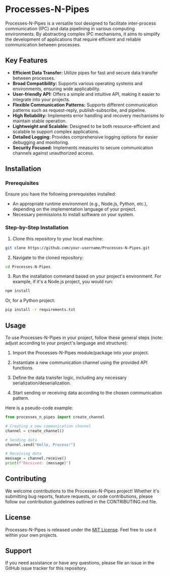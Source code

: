 # Processes-N-Pipes

Processes-N-Pipes is a versatile tool designed to facilitate inter-process communication (IPC) and data pipelining in various computing environments. By abstracting complex IPC mechanisms, it aims to simplify the development of applications that require efficient and reliable communication between processes.

## Key Features

- **Efficient Data Transfer:** Utilize pipes for fast and secure data transfer between processes.
- **Broad Compatibility:** Supports various operating systems and environments, ensuring wide applicability.
- **User-friendly API:** Offers a simple and intuitive API, making it easier to integrate into your projects.
- **Flexible Communication Patterns:** Supports different communication patterns such as request-reply, publish-subscribe, and pipeline.
- **High Reliability:** Implements error handling and recovery mechanisms to maintain stable operation.
- **Lightweight and Scalable:** Designed to be both resource-efficient and scalable to support complex applications.
- **Detailed Logging:** Provides comprehensive logging options for easier debugging and monitoring.
- **Security Focused:** Implements measures to secure communication channels against unauthorized access.

## Installation

### Prerequisites

Ensure you have the following prerequisites installed:
- An appropriate runtime environment (e.g., Node.js, Python, etc.), depending on the implementation language of your project.
- Necessary permissions to install software on your system.

### Step-by-Step Installation

1. Clone this repository to your local machine:

```bash
git clone https://github.com/your-username/Processes-N-Pipes.git
```

2. Navigate to the cloned repository:

```bash
cd Processes-N-Pipes
```

3. Run the installation command based on your project's environment. For example, if it's a Node.js project, you would run:

```bash
npm install
```

Or, for a Python project:

```bash
pip install -r requirements.txt
```

## Usage

To use Processes-N-Pipes in your project, follow these general steps (note: adjust according to your project's language and structure):

1. Import the Processes-N-Pipes module/package into your project.

2. Instantiate a new communication channel using the provided API functions.

3. Define the data transfer logic, including any necessary serialization/deserialization.

4. Start sending or receiving data according to the chosen communication pattern.

Here is a pseudo-code example:

```python
from processes_n_pipes import create_channel

# Creating a new communication channel
channel = create_channel()

# Sending data
channel.send("Hello, Process!")

# Receiving data
message = channel.receive()
print(f"Received: {message}")
```

## Contributing

We welcome contributions to the Processes-N-Pipes project! Whether it's submitting bug reports, feature requests, or code contributions, please follow our contribution guidelines outlined in the CONTRIBUTING.md file.

## License

Processes-N-Pipes is released under the [MIT License](LICENSE). Feel free to use it within your own projects.

## Support

If you need assistance or have any questions, please file an issue in the GitHub issue tracker for this repository.